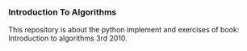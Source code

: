 ### Introduction To Algorithms

This repository is about the python implement and exercises of book: Introduction to algorithms 3rd 2010.
